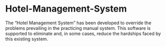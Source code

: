 # Hotel-Management-System
The “Hotel Management System” has been developed to override the problems prevailing in the practicing manual system. This software is supported to eliminate and, in some cases, reduce the hardships faced by this existing system.
